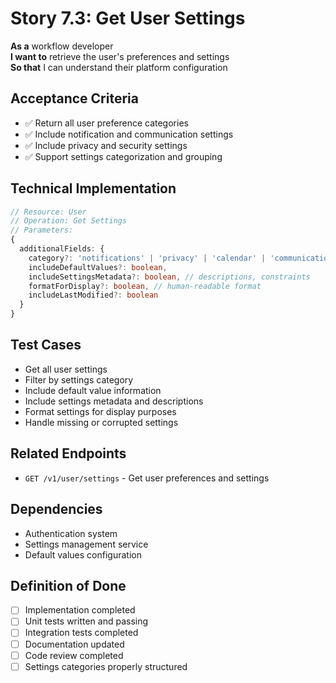 # Story 7.3: Get User Settings

**As a** workflow developer  
**I want to** retrieve the user's preferences and settings  
**So that** I can understand their platform configuration

## Acceptance Criteria
- ✅ Return all user preference categories
- ✅ Include notification and communication settings
- ✅ Include privacy and security settings
- ✅ Support settings categorization and grouping

## Technical Implementation
```typescript
// Resource: User
// Operation: Get Settings
// Parameters:
{
  additionalFields: {
    category?: 'notifications' | 'privacy' | 'calendar' | 'communication' | 'integration' | 'all',
    includeDefaultValues?: boolean,
    includeSettingsMetadata?: boolean, // descriptions, constraints
    formatForDisplay?: boolean, // human-readable format
    includeLastModified?: boolean
  }
}
```

## Test Cases
- Get all user settings
- Filter by settings category
- Include default value information
- Include settings metadata and descriptions
- Format settings for display purposes
- Handle missing or corrupted settings

## Related Endpoints
- `GET /v1/user/settings` - Get user preferences and settings

## Dependencies
- Authentication system
- Settings management service
- Default values configuration

## Definition of Done
- [ ] Implementation completed
- [ ] Unit tests written and passing
- [ ] Integration tests completed
- [ ] Documentation updated
- [ ] Code review completed
- [ ] Settings categories properly structured
